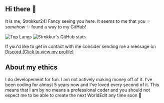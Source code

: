 ## Hi there 👋

It is me, Strokkur24!
Fancy seeing you here. It seems to me that you ✨ _somehow_ ✨ found a way to my GitHub!

![Top Langs](https://github-readme-stats.vercel.app/api/top-langs/?username=Strokkur424&langs_count=5&layout=donut&theme=codeSTACKr )
![Strokkur's GitHub stats](https://github-readme-stats.vercel.app/api?username=Strokkur424&theme=codeSTACKr )

If you'd like to get in contact with me consider sending me a message on [Discord (Click to view my profile)](https://discord.com/users/813141164281692170)
<br>

## About my ethics
I do developement for fun. I am not actively making money off of it. I've been coding for almost 5 years now and I've loved every second of it.
This means that I am by no means a professional coder and you should not expect me to be able to create the next WorldEdit any time soon 🚒

